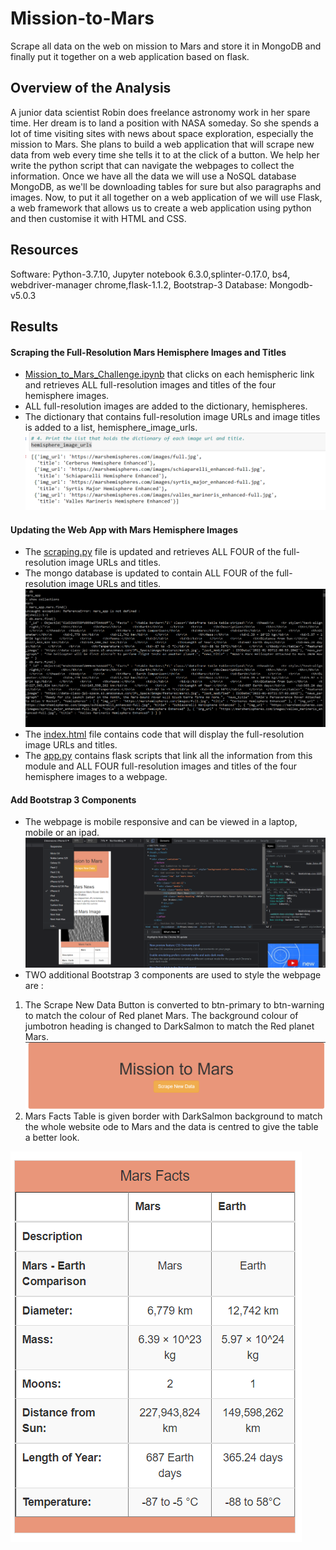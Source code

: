 # Mission-to-Mars
Scrape all data on the web on mission to Mars and store it in MongoDB and finally put it together on a web application based on flask.

## Overview of the Analysis
A junior data scientist Robin does freelance astronomy work in her spare time. Her dream is to land a position with NASA someday. So she spends a lot of time visiting sites with news about space exploration, especially the mission to Mars. She plans to build a web application that will scrape new data from web every time she tells it to at the click of a button. We help her write the python script that can navigate the webpages to collect the information. Once we have all the data we will use a NoSQL database MongoDB, as we'll be downloading tables for sure but also paragraphs and images. Now, to put it all together on a web application of we will use Flask, a web framework that allows us to create a web application using python and then customise it with HTML and CSS. 

## Resources
Software: Python-3.7.10, Jupyter notebook 6.3.0,splinter-0.17.0, bs4, webdriver-manager chrome,flask-1.1.2, Bootstrap-3
Database:  Mongodb- v5.0.3

## Results
#### Scraping the Full-Resolution Mars Hemisphere Images and Titles
* [Mission_to_Mars_Challenge.ipynb](https://github.com/sucharita1/Mission-to-Mars/blob/c2df349a4e62814988b42af6fcd929d98a00bb1c/Mission_to_Mars_Challenge.ipynb) that clicks on each hemispheric link and retrieves ALL full-resolution images and titles of the four hemisphere images. 
* ALL full-resolution images are added to the dictionary, hemispheres.
* The dictionary that contains full-resolution image URLs and image titles is added to a list, hemisphere_image_urls.
![hemisphere_image_urls](https://github.com/sucharita1/Mission-to-Mars/blob/c2df349a4e62814988b42af6fcd929d98a00bb1c/Resources/hemisphere_image_urls.png?raw=true)

#### Updating the Web App with Mars Hemisphere Images
* The [scraping.py](https://github.com/sucharita1/Mission-to-Mars/blob/c2df349a4e62814988b42af6fcd929d98a00bb1c/scraping.py) file is updated and retrieves ALL FOUR of the full-resolution image URLs and titles. 
* The mongo database is updated to contain ALL FOUR of the full-resolution image URLs and titles. 
![mongodb_mars_db](https://github.com/sucharita1/Mission-to-Mars/blob/c2df349a4e62814988b42af6fcd929d98a00bb1c/Resources/mongodb_mars_db.png?raw=true)
* The [index.html](https://github.com/sucharita1/Mission-to-Mars/blob/c2df349a4e62814988b42af6fcd929d98a00bb1c/templates/index.html) file contains code that will display the full-resolution image URLs and titles.
* The [app.py](https://github.com/sucharita1/Mission-to-Mars/blob/c2df349a4e62814988b42af6fcd929d98a00bb1c/app.py) contains flask scripts that link all the information from this module and ALL FOUR full-resolution images and titles of the four hemisphere images to a webpage.

#### Add Bootstrap 3 Components
* The webpage is mobile responsive and can be viewed in a laptop, mobile or an ipad.
![responsive_url](https://github.com/sucharita1/Mission-to-Mars/blob/c2df349a4e62814988b42af6fcd929d98a00bb1c/Resources/responsive_url.png?raw=true)
* TWO additional Bootstrap 3 components are used to style the webpage are :
1. The Scrape New Data Button is converted to btn-primary to btn-warning to match the colour of Red planet Mars. The background colour of jumbotron heading is changed to DarkSalmon to match the Red planet Mars.
![styles_button_heading](https://github.com/sucharita1/Mission-to-Mars/blob/c2df349a4e62814988b42af6fcd929d98a00bb1c/Resources/styles_button_heading.png?raw=true)
2. Mars Facts Table is given border with DarkSalmon background to match the whole website ode to Mars and the data is centred to give the table a better look.

![styles_table_border_heading](https://github.com/sucharita1/Mission-to-Mars/blob/c2df349a4e62814988b42af6fcd929d98a00bb1c/Resources/styles_table_border_heading.png?raw=true)
